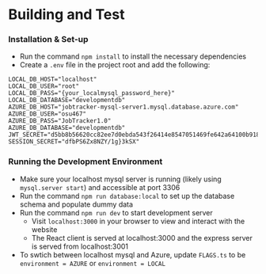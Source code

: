 # Building and Test

### Installation & Set-up

- Run the command `npm install` to install the necessary dependencies
- Create a `.env` file in the project root and add the following:

```
LOCAL_DB_HOST="localhost"
LOCAL_DB_USER="root"
LOCAL_DB_PASS="{your_localmysql_password_here}"
LOCAL_DB_DATABASE="developmentdb"
AZURE_DB_HOST="jobtracker-mysql-server1.mysql.database.azure.com"
AZURE_DB_USER="osu467"
AZURE_DB_PASS="JobTracker1.0"
AZURE_DB_DATABASE="developmentdb"
JWT_SECRET="d5bb8b56620cc82ee7d0ebda543f26414e8547051469fe642a64100b918767c5ef5494efe3659742853f83d425562098ca450abbc8d38f3f5dfcc2aceb22b78a"
SESSION_SECRET="dfbPS6Zx8NZY/1g}3kSX"
```

### Running the Development Environment

- Make sure your localhost mysql server is running (likely using `mysql.server start`) and accessible at port 3306
- Run the command `npm run database:local` to set up the database schema and populate dummy data
- Run the command `npm run dev` to start  development server
  - Visit `localhost:3000` in your browser to view and interact with the website
  - The React client is served at localhost:3000 and the express server is served from localhost:3001
- To swtich between localhost mysql and Azure, update `FLAGS.ts` to be `environment = AZURE` or `environment = LOCAL`
